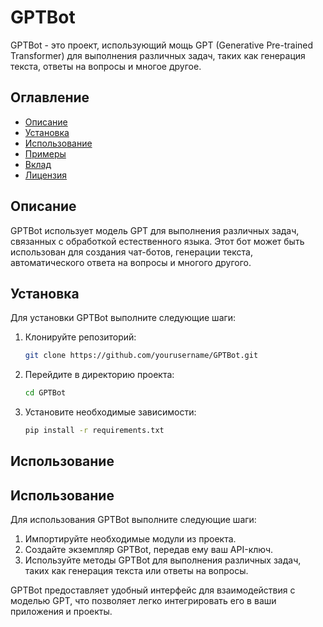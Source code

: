# GPTBot

GPTBot - это проект, использующий мощь GPT (Generative Pre-trained Transformer) для выполнения различных задач, таких как генерация текста, ответы на вопросы и многое другое.

## Оглавление

- [Описание](#описание)
- [Установка](#установка)
- [Использование](#использование)
- [Примеры](#примеры)
- [Вклад](#вклад)
- [Лицензия](#лицензия)

## Описание

GPTBot использует модель GPT для выполнения различных задач, связанных с обработкой естественного языка. Этот бот может быть использован для создания чат-ботов, генерации текста, автоматического ответа на вопросы и многого другого.

## Установка

Для установки GPTBot выполните следующие шаги:

1. Клонируйте репозиторий:
    ```bash
    git clone https://github.com/yourusername/GPTBot.git
    ```

2. Перейдите в директорию проекта:
    ```bash
    cd GPTBot
    ```

3. Установите необходимые зависимости:
    ```bash
    pip install -r requirements.txt
    ```

## Использование

## Использование

Для использования GPTBot выполните следующие шаги:

1. Импортируйте необходимые модули из проекта.
2. Создайте экземпляр GPTBot, передав ему ваш API-ключ.
3. Используйте методы GPTBot для выполнения различных задач, таких как генерация текста или ответы на вопросы.

GPTBot предоставляет удобный интерфейс для взаимодействия с моделью GPT, что позволяет легко интегрировать его в ваши приложения и проекты.
